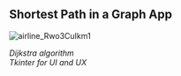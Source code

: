 ## Shortest Path in a Graph App

![airline_Rwo3CuIkm1](https://user-images.githubusercontent.com/40203375/71104576-b14ad700-21c4-11ea-8382-9b50e7e42bf3.png)

_Dijkstra algorithm_\
_Tkinter for UI and UX_
